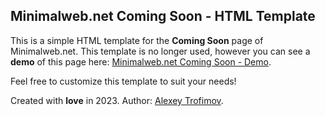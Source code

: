 ## Minimalweb.net Coming Soon - HTML Template

This is a simple HTML template for the **Coming Soon** page of Minimalweb.net. This template is no longer used, however you can see a **demo** of this page here: [Minimalweb.net Coming Soon - Demo](https://demo.minimalweb.net/minimalweb-net-coming-soon/).

Feel free to customize this template to suit your needs!

Created with **love** in 2023. Author: [Alexey Trofimov](https://minimalweb.net/).
